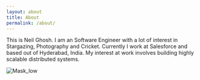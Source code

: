 ```yaml
---
layout: about
title: About
permalink: /about/
---
```


This is Neil Ghosh. I am an Software Engineer with a lot of interest in Stargazing, Photography and Cricket. Currently I work at Salesforce and based out of Hyderabad, India. My interest at work involves building highly scalable distributed systems.

![Mask_low](https://user-images.githubusercontent.com/726337/115960341-74b48b80-a52e-11eb-844b-c34053e2ae4d.jpeg)
